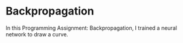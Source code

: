 # Backpropagation
In this Programming Assignment: Backpropagation, I trained a neural network to draw a curve.
